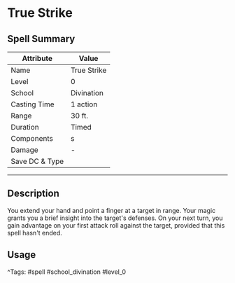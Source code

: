 # True Strike

## Spell Summary

| Attribute        | Value                  |
|------------------|------------------------|
| Name             | True Strike                 |
| Level            | 0                |
| School           | Divination          |
| Casting Time     | 1 action              |
| Range            | 30 ft.            |
| Duration         | Timed             |
| Components       | s             |
| Damage           | -               |
| Save DC & Type   |              |

---

## Description

You extend your hand and point a finger at a target in range. Your magic grants you a brief insight into the target's defenses. On your next turn, you gain advantage on your first attack roll against the target, provided that this spell hasn't ended.

## Usage


^Tags: #spell #school_divination #level_0